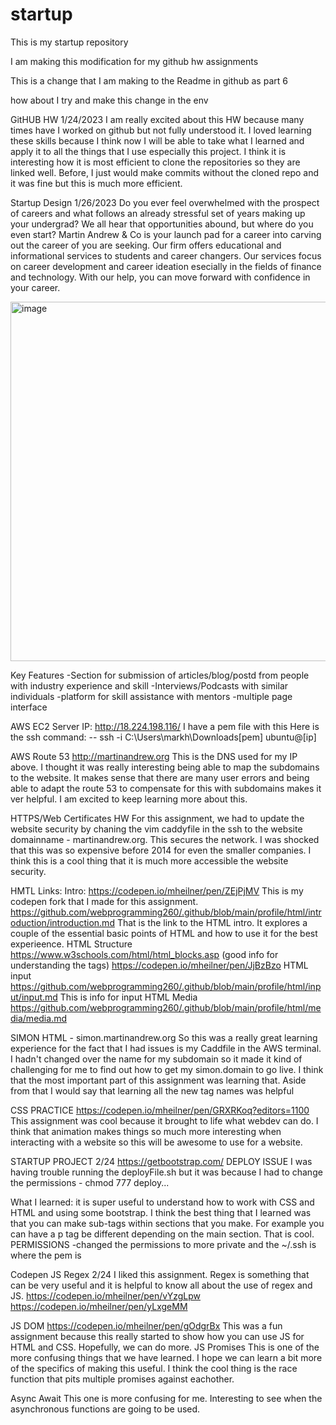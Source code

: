 # startup
This is my startup repository

I am making this modification for my github hw assignments

This is a change that I am making to the Readme in github as part 6

how about I try and make this change in the env

GitHUB HW 1/24/2023
I am really excited about this HW because many times have I worked on github but not fully understood it. I loved learning these skills because I think now I will be able to take what I learned and apply it to all the things that I use especially this project. I think it is interesting how it is most efficient to clone the repositories so they are linked well. Before, I just would make commits without the cloned repo and it was fine but this is much more efficient.

Startup Design 1/26/2023
Do you ever feel overwhelmed with the prospect of careers and what follows an already stressful set of years making up your undergrad? We all hear that opportunities abound, but where do you even start? Martin Andrew & Co is your launch pad for a career into carving out the career of you are seeking. Our firm offers educational and informational services to students and career changers.  Our services focus on career development and career ideation esecially in the fields of finance and technology. With our help, you can move forward with confidence in your career.

<img width="575" alt="image" src="https://user-images.githubusercontent.com/108209902/214958252-05dfde9a-d042-4ee8-afa1-381231d971ff.png">


Key Features
-Section for submission of articles/blog/postd from people with industry experience and skill
-Interviews/Podcasts with similar individuals
-platform for skill assistance with mentors 
-multiple page interface

AWS EC2
Server IP: http://18.224.198.116/
I have a pem file with this
Here is the ssh command: --  ssh -i C:\Users\markh\Downloads\[pem] ubuntu@[ip]

AWS Route 53
http://martinandrew.org
This is the DNS used for my IP above. I thought it was really interesting being able to map the subdomains to the website. It makes sense that there are many user errors and being able to adapt the route 53 to compensate for this with subdomains makes it ver helpful. I am excited to keep learning more about this.

HTTPS/Web Certificates HW
For this assignment, we had to update the website security by chaning the vim caddyfile in the ssh to the website domainname - martinandrew.org. This secures the network. I was shocked that this was so expensive before 2014 for even the smaller companies. I think this is a cool thing that it is much more accessible the website security.

HMTL Links:
Intro: https://codepen.io/mheilner/pen/ZEjPjMV This is my codepen fork that I made for this assignment.
https://github.com/webprogramming260/.github/blob/main/profile/html/introduction/introduction.md
That is the link to the HTML intro. It explores a couple of the essential basic points of HTML and how to use it for the best experieence.
HTML Structure
https://www.w3schools.com/html/html_blocks.asp (good info for understanding the tags)
https://codepen.io/mheilner/pen/JjBzBzo
HTML input
https://github.com/webprogramming260/.github/blob/main/profile/html/input/input.md
This is info for input
HTML Media
https://github.com/webprogramming260/.github/blob/main/profile/html/media/media.md


SIMON HTML - simon.martinandrew.org
So this was a really great learning experience for the fact that I had issues is my Caddfile in the AWS terminal. I hadn't changed over the name for my subdomain so it made it kind of challenging for me to find out how to get my simon.domain to go live. I think that the most important part of this assignment was learning that. Aside from that I would say that learning all the new tag names was helpful

CSS PRACTICE
https://codepen.io/mheilner/pen/GRXRKoq?editors=1100
This assignment was cool because it brought to life what webdev can do. I think that animation makes things so much more interesting when interacting with a website so this will be awesome to use for a website.



STARTUP PROJECT 2/24
https://getbootstrap.com/
DEPLOY ISSUE
I was having trouble running the deployFile.sh but it was because I had to change the permissions - chmod 777 deploy...

What I learned: it is super useful to understand how to work with CSS and HTML and using some bootstrap. I think the best thing that I learned was that you can make sub-tags within sections that you make. For example you can have a p tag be different depending on the main section. That is cool.
PERMISSIONS
-changed the permissions to more private and the ~/.ssh is where the pem is

Codepen JS Regex 2/24
I liked this assignment. Regex is something that can be very useful and it is helpful to know all about the use of regex and JS.
https://codepen.io/mheilner/pen/vYzgLpw
https://codepen.io/mheilner/pen/yLxgeMM

JS DOM
https://codepen.io/mheilner/pen/gOdgrBx
This was a fun assignment because this really started to show how you can use JS for HTML and CSS. Hopefully, we can do more.
JS Promises
This is one of the more confusing things that we have learned. I hope we can learn a bit more of the specifics of making this useful. I think the cool thing is the race function that pits multiple promises against eachother.

Async Await
This one is more confusing for me. Interesting to see when the asynchronous functions are going to be used.